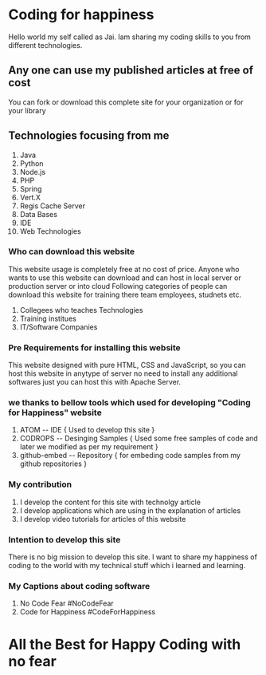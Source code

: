 # Coding for happiness

Hello world my self called as Jai. Iam sharing my coding skills to you from different technologies.

## Any one can use my published articles at free of cost

You can fork or download this complete site for your organization or for your library

## Technologies focusing from me
1. Java
2. Python
3. Node.js
4. PHP
5. Spring
6. Vert.X
7. Regis Cache Server
8. Data Bases
9. IDE
10. Web Technologies

### Who can download this website

This website usage is completely free at no cost of price. Anyone who wants to use this website can download and can host in local server or production server or into cloud
Following categories of people can download this website for training there team employees, studnets etc.

1. Collegees who teaches Technologies
2. Training institues
3. IT/Software Companies


### Pre Requirements for installing this website
This website designed with pure HTML, CSS and JavaScript, so you can host this website in anytype of server no need to install any additional softwares just you can host this with Apache Server.

### we thanks to bellow tools which used for developing "Coding for Happiness" website

1. ATOM -- IDE { Used to develop this site }
2. CODROPS -- Desinging Samples { Used some free samples of code and later we modified as per my requirement }
3. github-embed -- Repository { for embeding code samples from my github repositories }

### My contribution

1. I develop the content for this site with technolgy article
2. I develop applications which are using in the explanation of articles
3. I develop video tutorials for articles of this website

### Intention to develop this site
There is no big mission to develop this site.
I want to share my happiness of coding to the world with my technical stuff which i learned and learning.

### My Captions about coding software
1. No Code Fear #NoCodeFear
2. Code for Happiness #CodeForHappiness

# All the Best for Happy Coding with no fear
